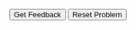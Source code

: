 <div id="register-to-vote-sortableTrash" class="sortable-code"></div> 
<div id="register-to-vote-sortable" class="sortable-code"></div> 
<div style="clear:both;"></div> 
<p> 
    <input id="register-to-vote-feedbackLink" value="Get Feedback" type="button" /> 
    <input id="register-to-vote-newInstanceLink" value="Reset Problem" type="button" /> 
</p> 
<script type="text/javascript"> 
(function(){
  var initial = "age = int(input('How old are you?'))\n" +
    "if age > = 18:\n" +
    "	print('Register to vote.')\n" +
    "else:\n" +
    "	age = 18 - age\n" +
    "	print('You have to wait', age, 'years')\n" +
    "age = input('How old are you?') #distractor\n" +
    "elif: #distractor\n" +
    "print('age') #distractor\n" +
    "print('You have to wait age years') #distractor\n" +
    "else age < 18: #distractor";
  var parsonsPuzzle = new ParsonsWidget({
    "sortableId": "register-to-vote-sortable",
    "max_wrong_lines": 3,
    "grader": ParsonsWidget._graders.LineBasedGrader,
    "exec_limit": 2500,
    "can_indent": true,
    "x_indent": 50,
    "lang": "en",
    "trashId": "register-to-vote-sortableTrash"
  });
  parsonsPuzzle.init(initial);
  parsonsPuzzle.shuffleLines();
  $("#register-to-vote-newInstanceLink").click(function(event){ 
      event.preventDefault(); 
      parsonsPuzzle.shuffleLines(); 
  }); 
  $("#register-to-vote-feedbackLink").click(function(event){ 
      event.preventDefault(); 
      parsonsPuzzle.getFeedback(); 
  }); 
})(); 
</script>
